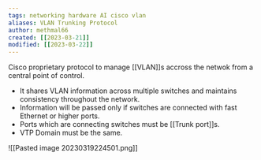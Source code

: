 ```yaml
---
tags: networking hardware AI cisco vlan 
aliases: VLAN Trunking Protocol
author: methmal66
created: [[2023-03-21]]
modified: [[2023-03-22]]
---
```

Cisco proprietary protocol to manage [[VLAN]]s accross the netwok from a central point of control. 

- It shares VLAN information across multiple switches and maintains consistency throughout the network.
- Information will be passed only if switches are connected with fast Ethernet or higher ports.
- Ports which are connecting switches must be [[Trunk port]]s.
- VTP Domain must be the same.

![[Pasted image 20230319224501.png]]






